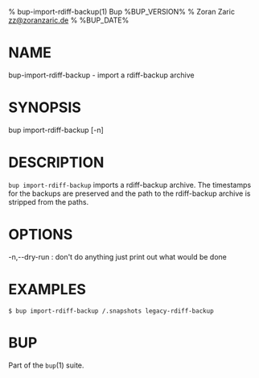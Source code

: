 % bup-import-rdiff-backup(1) Bup %BUP_VERSION%
% Zoran Zaric <zz@zoranzaric.de>
% %BUP_DATE%

# NAME

bup-import-rdiff-backup - import a rdiff-backup archive

# SYNOPSIS

bup import-rdiff-backup [-n] <path to rdiff-backup root> <backup name>

# DESCRIPTION

`bup import-rdiff-backup` imports a rdiff-backup archive. The
timestamps for the backups are preserved and the path to
the rdiff-backup archive is stripped from the paths.

# OPTIONS

-n,--dry-run
:   don't do anything just print out what would be done

# EXAMPLES

    $ bup import-rdiff-backup /.snapshots legacy-rdiff-backup

# BUP

Part of the `bup`(1) suite.
